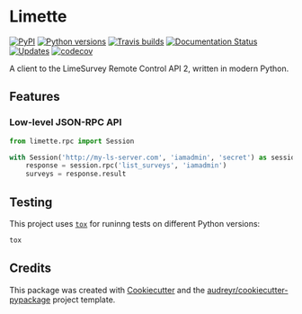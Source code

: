 # Limette

[//]: # (Badges)
[![PyPI](https://img.shields.io/pypi/v/limette.svg)][pypi]
[![Python versions](https://img.shields.io/pypi/pyversions/limette.svg?longCache=True)][pypi]
[![Travis builds](https://api.travis-ci.com/mrfunnyshoes/limette.svg?branch=master)][travis]
[![Documentation Status](https://readthedocs.org/projects/limette/badge/?version=latest)][docs]
[![Updates](https://pyup.io/repos/github/mrfunnyshoes/limette/shield.svg)][pyup]
[![codecov](https://codecov.io/gh/mrfunnyshoes/limette/branch/master/graph/badge.svg)][codecov]

A client to the LimeSurvey Remote Control API 2, written in modern Python.

## Features

### Low-level JSON-RPC API

```python
from limette.rpc import Session

with Session('http://my-ls-server.com', 'iamadmin', 'secret') as session:
    response = session.rpc('list_surveys', 'iamadmin')
    surveys = response.result
```

## Testing

This project uses [`tox`](https://tox.readthedocs.io/en/latest/) for runinng tests on different Python versions:

```bash
tox
```

## Credits

This package was created with [Cookiecutter] and the [audreyr/cookiecutter-pypackage] project template.

[pypi]: https://pypi.python.org/pypi/limette
[travis]: https://travis-ci.com/mrfunnyshoes/limette
[docs]: https://limette.readthedocs.io/en/latest/?badge=latest
[pyup]: https://pyup.io/repos/github/mrfunnyshoes/limette/
[codecov]: https://codecov.io/gh/mrfunnyshoes/limette

[Cookiecutter]: https://github.com/audreyr/cookiecutter
[audreyr/cookiecutter-pypackage]: https://github.com/audreyr/cookiecutter-pypackage
